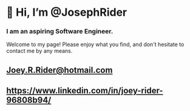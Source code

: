 # 👋 Hi, I’m @JosephRider
### I am an aspiring Software Engineer.
Welcome to my page! Please enjoy what you find, and don't hesitate to contact me by any means.

## Joey.R.Rider@hotmail.com
## https://www.linkedin.com/in/joey-rider-96808b94/
